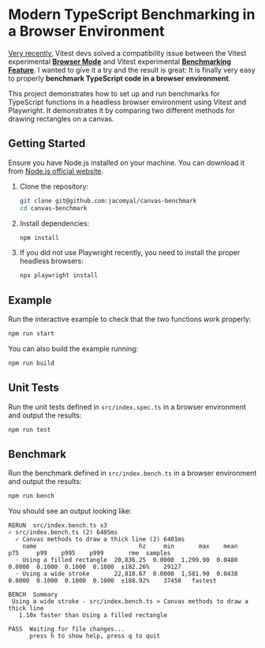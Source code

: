 # Modern TypeScript Benchmarking in a Browser Environment

[Very recently](https://github.com/vitest-dev/vitest/issues/5041#event-12641536120), Vitest devs solved a compatibility issue between the Vitest experimental [**Browser Mode**](https://vitest.dev/guide/browser) and Vitest experimental [**Benchmarking Feature**](https://vitest.dev/guide/features#benchmarking). I wanted to give it a try and the result is great: It is finally very easy to properly **benchmark TypeScript code in a browser environment**.

This project demonstrates how to set up and run benchmarks for TypeScript functions in a headless browser environment using Vitest and Playwright. It demonstrates it by comparing two different methods for drawing rectangles on a canvas.

## Getting Started

Ensure you have Node.js installed on your machine. You can download it from [Node.js official website](https://nodejs.org/).

1. Clone the repository:

   ```bash
   git clone git@github.com:jacomyal/canvas-benchmark
   cd canvas-benchmark
   ```

2. Install dependencies:

   ```bash
   npm install
   ```

3. If you did not use Playwright recently, you need to install the proper headless browsers:

   ```bash
   npx playwright install
   ```

## Example

Run the interactive example to check that the two functions work properly:

```bash
npm run start
```

You can also build the example running:

```bash
npm run build
```

## Unit Tests

Run the unit tests defined in `src/index.spec.ts` in a browser environment and output the results:

```bash
npm run test
```

## Benchmark

Run the benchmark defined in `src/index.bench.ts` in a browser environment and output the results:

```bash
npm run bench
```

You should see an output looking like:

```
RERUN  src/index.bench.ts x3
✓ src/index.bench.ts (2) 6405ms
  ✓ Canvas methods to draw a thick line (2) 6401ms
    name                             hz     min       max    mean     p75     p99    p995    p999       rme  samples
  · Using a filled rectangle  20,836.25  0.0000  1,299.90  0.0480  0.0000  0.1000  0.1000  0.1000  ±182.26%    29127
  · Using a wide stroke       22,818.67  0.0000  1,581.90  0.0438  0.0000  0.1000  0.1000  0.1000  ±188.92%    37450   fastest

BENCH  Summary
 Using a wide stroke - src/index.bench.ts > Canvas methods to draw a thick line
   1.10x faster than Using a filled rectangle

PASS  Waiting for file changes...
      press h to show help, press q to quit
```
